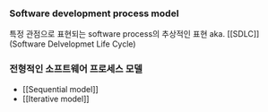 ### Software development process model
특정 관점으로 표현되는 software process의 추상적인 표현
 aka. [[SDLC]] (Software Delvelopmet Life Cycle)

### 전형적인 소프트웨어 프로세스 모델
- [[Sequential model]]
- [[Iterative model]]